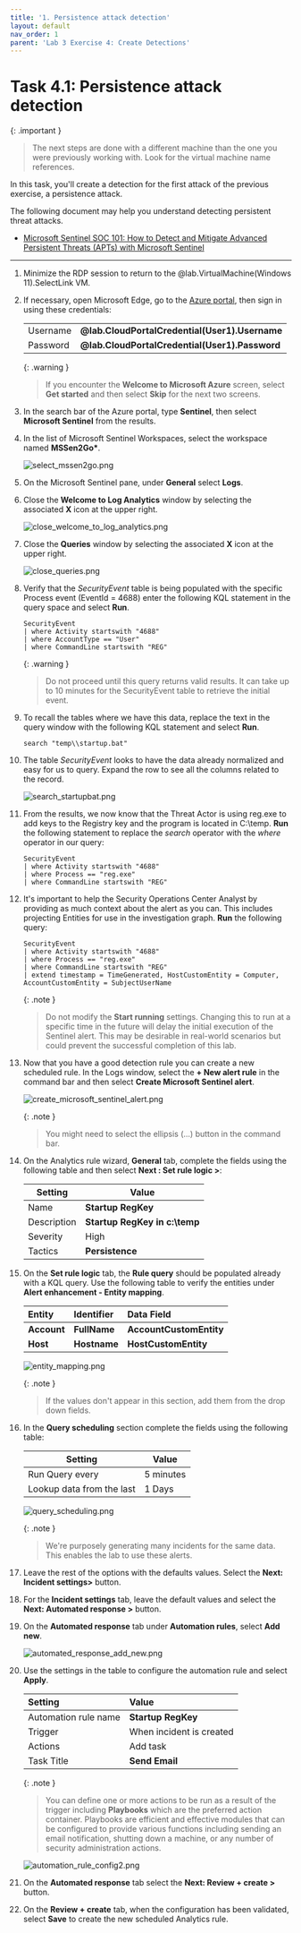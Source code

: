 ```yaml
---
title: '1. Persistence attack detection'
layout: default
nav_order: 1
parent: 'Lab 3 Exercise 4: Create Detections'
---
```


# Task 4.1: Persistence attack detection

{: .important }
> The next steps are done with a different machine than the one you were previously working with. Look for the virtual machine name references.

In this task, you'll create a detection for the first attack of the previous exercise, a persistence attack.

The following document may help you understand detecting persistent threat attacks.

- [Microsoft Sentinel SOC 101: How to Detect and Mitigate Advanced Persistent Threats (APTs) with Microsoft Sentinel](https://rodtrent.substack.com/p/microsoft-sentinel-soc-101-how-to-07c)

---

1.  Minimize the RDP session to return to the @lab.VirtualMachine(Windows 11).SelectLink VM.

1.  If necessary, open Microsoft Edge, go to the [Azure portal](https://portal.azure.com), then sign in using these credentials:

    | | |
    |:--|:--|
    | Username | **@lab.CloudPortalCredential(User1).Username** |
    | Password | **@lab.CloudPortalCredential(User1).Password** |

    {: .warning }
    > If you encounter the **Welcome to Microsoft Azure** screen, select **Get started** and then select **Skip** for the next two screens.

1.  In the search bar of the Azure portal, type **Sentinel**, then select **Microsoft Sentinel** from the results.

1.  In the list of Microsoft Sentinel Workspaces, select the workspace named **MSSen2Go\***.

    ![select_mssen2go.png](../media/select_mssen2go.png)

1.  On the Microsoft Sentinel pane, under **General** select **Logs**.

1.  Close the **Welcome to Log Analytics** window by selecting the associated **X** icon at the upper right.

    ![close_welcome_to_log_analytics.png](../media/close_welcome_to_log_analytics.png)

1.  Close the **Queries** window by selecting the associated **X** icon at the upper right.

    ![close_queries.png](../media/close_queries.png)

1.  Verify that the *SecurityEvent* table is being populated with the specific Process event (EventId = 4688) enter the following KQL statement in the query space and select **Run**.

    ```KQL
    SecurityEvent
    | where Activity startswith "4688"
    | where AccountType == "User"
    | where CommandLine startswith "REG"
    ```

    {: .warning }
    > Do not proceed until this query returns valid results. It can take up to 10 minutes for the SecurityEvent table to retrieve the initial event.

1.  To recall the tables where we have this data, replace the text in the query window with the following  KQL statement and select **Run**.

    ```KQL
    search "temp\\startup.bat"
    ```

1.  The table *SecurityEvent* looks to have the data already normalized and easy for us to query. Expand the row to see all the columns related to the record.

    ![search_startupbat.png](../media/search_startupbat.png)

1.  From the results, we now know that the Threat Actor is using reg.exe to add keys to the Registry key and the program is located in C:\temp. **Run** the following statement to replace the *search* operator with the *where* operator in our query:

    ```KQL
    SecurityEvent 
    | where Activity startswith "4688" 
    | where Process == "reg.exe" 
    | where CommandLine startswith "REG" 
    ```

1.  It's important to help the Security Operations Center Analyst by providing as much context about the alert as you can. This includes projecting Entities for use in the investigation graph. **Run** the following query:

    ```KQL
    SecurityEvent 
    | where Activity startswith "4688" 
    | where Process == "reg.exe" 
    | where CommandLine startswith "REG" 
    | extend timestamp = TimeGenerated, HostCustomEntity = Computer, AccountCustomEntity = SubjectUserName
    ```

    {: .note }
    > Do not modify the **Start running** settings. Changing this to run at a specific time in the future will delay the initial execution of the Sentinel alert. This may be desirable in real-world scenarios but could prevent the successful completion of this lab.

1.  Now that you have a good detection rule you can create a new scheduled rule. In the Logs window, select the **+ New alert rule** in the command bar and then select **Create Microsoft Sentinel alert**.

    ![create_microsoft_sentinel_alert.png](../media/create_microsoft_sentinel_alert.png)

    {: .note }
    > You might need to select the ellipsis (...) button in the command bar.

1.  On the Analytics rule wizard, **General** tab, complete the fields using the following table and then select **Next : Set rule logic >**:

    |Setting|Value|
    |---|---|
    |Name|**Startup RegKey**|
    |Description|**Startup RegKey in c:\temp**|
    |Severity|High|
    |Tactics|**Persistence**|

1.  On the **Set rule logic** tab, the **Rule query** should be populated already with a KQL query. Use the following table to verify the entities under **Alert enhancement - Entity mapping**.

    |Entity|Identifier|Data Field|
    |:----|:----|:----|
    |**Account**|**FullName**|**AccountCustomEntity**|
    |**Host**|**Hostname**|**HostCustomEntity**|

    ![entity_mapping.png](../media/entity_mapping.png)

    {: .note }
    > If the values don't appear in this section, add them from the drop down fields.

1.  In the **Query scheduling** section complete the fields using the following table:

    |Setting|Value|
    |---|---|
    |Run Query every|5 minutes|
    |Lookup data from the last|1 Days|

    ![query_scheduling.png](../media/query_scheduling.png)

    {: .note }
    > We're purposely generating many incidents for the same data. This enables the lab to use these alerts.

1.  Leave the rest of the options with the defaults values. Select the **Next: Incident settings>** button.

1.  For the **Incident settings** tab, leave the default values and select the **Next: Automated response >** button.

1.  On the **Automated response** tab under **Automation rules**, select **Add new**.

    ![automated_response_add_new.png](../media/automated_response_add_new.png)

1.  Use the settings in the table to configure the automation rule and select **Apply**.

    |Setting|Value|
    |:----|:----|
    |Automation rule name|**Startup RegKey**|
    |Trigger|When incident is created|
    |Actions|Add task|
    |Task Title|**Send Email**|

    {: .note }
    > You can define one or more actions to be run as a result of the trigger including **Playbooks** which are the preferred action container. Playbooks are efficient and effective modules that can be configured to provide various functions including sending an email notification, shutting down a machine, or any number of security administration actions. 

    ![automation_rule_config2.png](../media/automation_rule_config2.png)

1.  On the **Automated response** tab select the **Next: Review + create >** button.
  
1.  On the **Review + create** tab, when the configuration has been validated, select **Save** to create the new scheduled Analytics rule.
